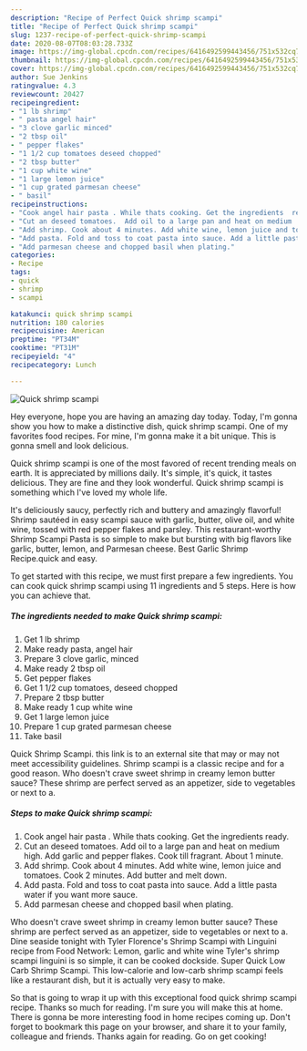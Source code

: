```yaml
---
description: "Recipe of Perfect Quick shrimp scampi"
title: "Recipe of Perfect Quick shrimp scampi"
slug: 1237-recipe-of-perfect-quick-shrimp-scampi
date: 2020-08-07T08:03:28.733Z
image: https://img-global.cpcdn.com/recipes/6416492599443456/751x532cq70/quick-shrimp-scampi-recipe-main-photo.jpg
thumbnail: https://img-global.cpcdn.com/recipes/6416492599443456/751x532cq70/quick-shrimp-scampi-recipe-main-photo.jpg
cover: https://img-global.cpcdn.com/recipes/6416492599443456/751x532cq70/quick-shrimp-scampi-recipe-main-photo.jpg
author: Sue Jenkins
ratingvalue: 4.3
reviewcount: 20427
recipeingredient:
- "1 lb shrimp"
- " pasta angel hair"
- "3 clove garlic minced"
- "2 tbsp oil"
- " pepper flakes"
- "1 1/2 cup tomatoes deseed chopped"
- "2 tbsp butter"
- "1 cup white wine"
- "1 large lemon juice"
- "1 cup grated parmesan cheese"
- " basil"
recipeinstructions:
- "Cook angel hair pasta . While thats cooking. Get the ingredients  ready."
- "Cut an deseed tomatoes.  Add oil to a large pan and heat on medium  high. Add garlic and pepper flakes. Cook till fragrant.  About 1 minute."
- "Add shrimp. Cook about 4 minutes. Add white wine, lemon juice and tomatoes.  Cook 2 minutes. Add butter and melt down."
- "Add pasta. Fold and toss to coat pasta into sauce. Add a little pasta water if you want more sauce."
- "Add parmesan cheese and chopped basil when plating."
categories:
- Recipe
tags:
- quick
- shrimp
- scampi

katakunci: quick shrimp scampi 
nutrition: 180 calories
recipecuisine: American
preptime: "PT34M"
cooktime: "PT31M"
recipeyield: "4"
recipecategory: Lunch

---
```



![Quick shrimp scampi](https://img-global.cpcdn.com/recipes/6416492599443456/751x532cq70/quick-shrimp-scampi-recipe-main-photo.jpg)

Hey everyone, hope you are having an amazing day today. Today, I'm gonna show you how to make a distinctive dish, quick shrimp scampi. One of my favorites food recipes. For mine, I'm gonna make it a bit unique. This is gonna smell and look delicious.

Quick shrimp scampi is one of the most favored of recent trending meals on earth. It is appreciated by millions daily. It's simple, it's quick, it tastes delicious. They are fine and they look wonderful. Quick shrimp scampi is something which I've loved my whole life.

It&#39;s deliciously saucy, perfectly rich and buttery and amazingly flavorful! Shrimp sautéed in easy scampi sauce with garlic, butter, olive oil, and white wine, tossed with red pepper flakes and parsley. This restaurant-worthy Shrimp Scampi Pasta is so simple to make but bursting with big flavors like garlic, butter, lemon, and Parmesan cheese. Best Garlic Shrimp Recipe.quick and easy.


To get started with this recipe, we must first prepare a few ingredients. You can cook quick shrimp scampi using 11 ingredients and 5 steps. Here is how you can achieve that.

<!--inarticleads1-->

##### The ingredients needed to make Quick shrimp scampi:

1. Get 1 lb shrimp
1. Make ready  pasta, angel hair
1. Prepare 3 clove garlic, minced
1. Make ready 2 tbsp oil
1. Get  pepper flakes
1. Get 1 1/2 cup tomatoes, deseed chopped
1. Prepare 2 tbsp butter
1. Make ready 1 cup white wine
1. Get 1 large lemon juice
1. Prepare 1 cup grated parmesan cheese
1. Take  basil


Quick Shrimp Scampi. this link is to an external site that may or may not meet accessibility guidelines. Shrimp scampi is a classic recipe and for a good reason. Who doesn&#39;t crave sweet shrimp in creamy lemon butter sauce? These shrimp are perfect served as an appetizer, side to vegetables or next to a. 

<!--inarticleads2-->

##### Steps to make Quick shrimp scampi:

1. Cook angel hair pasta . While thats cooking. Get the ingredients  ready.
1. Cut an deseed tomatoes.  Add oil to a large pan and heat on medium  high. Add garlic and pepper flakes. Cook till fragrant.  About 1 minute.
1. Add shrimp. Cook about 4 minutes. Add white wine, lemon juice and tomatoes.  Cook 2 minutes. Add butter and melt down.
1. Add pasta. Fold and toss to coat pasta into sauce. Add a little pasta water if you want more sauce.
1. Add parmesan cheese and chopped basil when plating.


Who doesn&#39;t crave sweet shrimp in creamy lemon butter sauce? These shrimp are perfect served as an appetizer, side to vegetables or next to a. Dine seaside tonight with Tyler Florence&#39;s Shrimp Scampi with Linguini recipe from Food Network: Lemon, garlic and white wine Tyler&#39;s shrimp scampi linguini is so simple, it can be cooked dockside. Super Quick Low Carb Shrimp Scampi. This low-calorie and low-carb shrimp scampi feels like a restaurant dish, but it is actually very easy to make. 

So that is going to wrap it up with this exceptional food quick shrimp scampi recipe. Thanks so much for reading. I'm sure you will make this at home. There is gonna be more interesting food in home recipes coming up. Don't forget to bookmark this page on your browser, and share it to your family, colleague and friends. Thanks again for reading. Go on get cooking!
